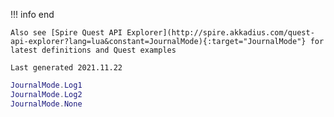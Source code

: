 !!! info end

    Also see [Spire Quest API Explorer](http://spire.akkadius.com/quest-api-explorer?lang=lua&constant=JournalMode){:target="JournalMode"} for latest definitions and Quest examples

    Last generated 2021.11.22

``` lua
JournalMode.Log1
JournalMode.Log2
JournalMode.None

```
